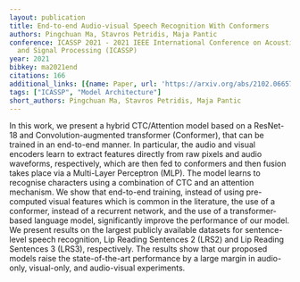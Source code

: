 ```yaml
---
layout: publication
title: End-to-end Audio-visual Speech Recognition With Conformers
authors: Pingchuan Ma, Stavros Petridis, Maja Pantic
conference: ICASSP 2021 - 2021 IEEE International Conference on Acoustics, Speech
  and Signal Processing (ICASSP)
year: 2021
bibkey: ma2021end
citations: 166
additional_links: [{name: Paper, url: 'https://arxiv.org/abs/2102.06657'}]
tags: ["ICASSP", "Model Architecture"]
short_authors: Pingchuan Ma, Stavros Petridis, Maja Pantic
---
```

In this work, we present a hybrid CTC/Attention model based on a ResNet-18
and Convolution-augmented transformer (Conformer), that can be trained in an
end-to-end manner. In particular, the audio and visual encoders learn to
extract features directly from raw pixels and audio waveforms, respectively,
which are then fed to conformers and then fusion takes place via a Multi-Layer
Perceptron (MLP). The model learns to recognise characters using a combination
of CTC and an attention mechanism. We show that end-to-end training, instead of
using pre-computed visual features which is common in the literature, the use
of a conformer, instead of a recurrent network, and the use of a
transformer-based language model, significantly improve the performance of our
model. We present results on the largest publicly available datasets for
sentence-level speech recognition, Lip Reading Sentences 2 (LRS2) and Lip
Reading Sentences 3 (LRS3), respectively. The results show that our proposed
models raise the state-of-the-art performance by a large margin in audio-only,
visual-only, and audio-visual experiments.